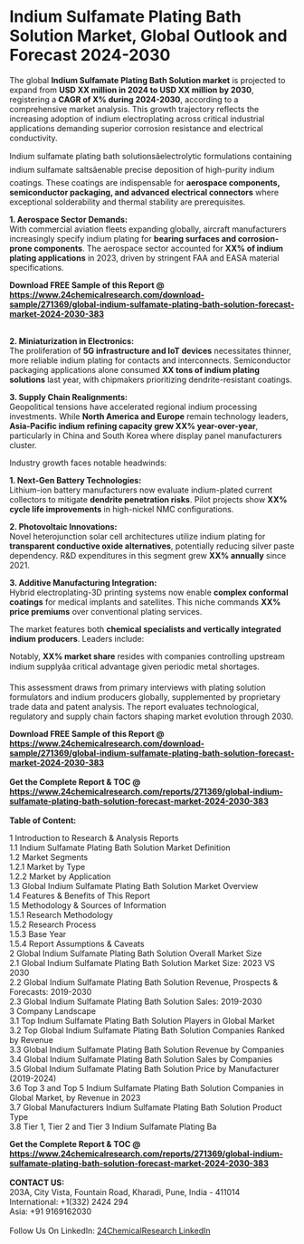 <h1>Indium Sulfamate Plating Bath Solution Market, Global Outlook and Forecast 2024-2030</h1><p>The global <strong>Indium Sulfamate Plating Bath Solution market</strong> is projected to expand from <strong>USD XX million in 2024 to USD XX million by 2030</strong>, registering a <strong>CAGR of X% during 2024-2030</strong>, according to a comprehensive market analysis. This growth trajectory reflects the increasing adoption of indium electroplating across critical industrial applications demanding superior corrosion resistance and electrical conductivity.</p><p>Indium sulfamate plating bath solutionsâelectrolytic formulations containing indium sulfamate saltsâenable precise deposition of high-purity indium coatings. These coatings are indispensable for <strong>aerospace components, semiconductor packaging, and advanced electrical connectors</strong> where exceptional solderability and thermal stability are prerequisites.</p><p><strong>1. Aerospace Sector Demands:</strong><br>
With commercial aviation fleets expanding globally, aircraft manufacturers increasingly specify indium plating for <strong>bearing surfaces and corrosion-prone components</strong>. The aerospace sector accounted for <strong>XX% of indium plating applications</strong> in 2023, driven by stringent FAA and EASA material specifications.</p><div><b>Download FREE Sample of this Report @ 
            <a href="https://www.24chemicalresearch.com/download-sample/271369/global-indium-sulfamate-plating-bath-solution-forecast-market-2024-2030-383">
            https://www.24chemicalresearch.com/download-sample/271369/global-indium-sulfamate-plating-bath-solution-forecast-market-2024-2030-383</a></b></div><br><p><strong>2. Miniaturization in Electronics:</strong><br>
The proliferation of <strong>5G infrastructure and IoT devices</strong> necessitates thinner, more reliable indium plating for contacts and interconnects. Semiconductor packaging applications alone consumed <strong>XX tons of indium plating solutions</strong> last year, with chipmakers prioritizing dendrite-resistant coatings.</p><p><strong>3. Supply Chain Realignments:</strong><br>
Geopolitical tensions have accelerated regional indium processing investments. While <strong>North America and Europe</strong> remain technology leaders, <strong>Asia-Pacific indium refining capacity grew XX% year-over-year</strong>, particularly in China and South Korea where display panel manufacturers cluster.</p><p>Industry growth faces notable headwinds:</p><p><strong>1. Next-Gen Battery Technologies:</strong><br>
Lithium-ion battery manufacturers now evaluate indium-plated current collectors to mitigate <strong>dendrite penetration risks</strong>. Pilot projects show <strong>XX% cycle life improvements</strong> in high-nickel NMC configurations.</p><p><strong>2. Photovoltaic Innovations:</strong><br>
Novel heterojunction solar cell architectures utilize indium plating for <strong>transparent conductive oxide alternatives</strong>, potentially reducing silver paste dependency. R&amp;D expenditures in this segment grew <strong>XX% annually</strong> since 2021.</p><p><strong>3. Additive Manufacturing Integration:</strong><br>
Hybrid electroplating-3D printing systems now enable <strong>complex conformal coatings</strong> for medical implants and satellites. This niche commands <strong>XX% price premiums</strong> over conventional plating services.</p><p>The market features both <strong>chemical specialists and vertically integrated indium producers</strong>. Leaders include:</p><p>Notably, <strong>XX% market share</strong> resides with companies controlling upstream indium supplyâa critical advantage given periodic metal shortages.</p><p>This assessment draws from primary interviews with plating solution formulators and indium producers globally, supplemented by proprietary trade data and patent analysis. The report evaluates technological, regulatory and supply chain factors shaping market evolution through 2030.</p><div><b>Download FREE Sample of this Report @ 
            <a href="https://www.24chemicalresearch.com/download-sample/271369/global-indium-sulfamate-plating-bath-solution-forecast-market-2024-2030-383">
            https://www.24chemicalresearch.com/download-sample/271369/global-indium-sulfamate-plating-bath-solution-forecast-market-2024-2030-383</a></b></div><br><div><b>Get the Complete Report & TOC @ 
            <a href="https://www.24chemicalresearch.com/reports/271369/global-indium-sulfamate-plating-bath-solution-forecast-market-2024-2030-383">
            https://www.24chemicalresearch.com/reports/271369/global-indium-sulfamate-plating-bath-solution-forecast-market-2024-2030-383</a></b></div><br>
            <b>Table of Content:</b><p>1 Introduction to Research & Analysis Reports<br />
    1.1 Indium Sulfamate Plating Bath Solution Market Definition<br />
    1.2 Market Segments<br />
        1.2.1 Market by Type<br />
        1.2.2 Market by Application<br />
    1.3 Global Indium Sulfamate Plating Bath Solution Market Overview<br />
    1.4 Features & Benefits of This Report<br />
    1.5 Methodology & Sources of Information<br />
        1.5.1 Research Methodology<br />
        1.5.2 Research Process<br />
        1.5.3 Base Year<br />
        1.5.4 Report Assumptions & Caveats<br />
2 Global Indium Sulfamate Plating Bath Solution Overall Market Size<br />
    2.1 Global Indium Sulfamate Plating Bath Solution Market Size: 2023 VS 2030<br />
    2.2 Global Indium Sulfamate Plating Bath Solution Revenue, Prospects & Forecasts: 2019-2030<br />
    2.3 Global Indium Sulfamate Plating Bath Solution Sales: 2019-2030<br />
3 Company Landscape<br />
    3.1 Top Indium Sulfamate Plating Bath Solution Players in Global Market<br />
    3.2 Top Global Indium Sulfamate Plating Bath Solution Companies Ranked by Revenue<br />
    3.3 Global Indium Sulfamate Plating Bath Solution Revenue by Companies<br />
    3.4 Global Indium Sulfamate Plating Bath Solution Sales by Companies<br />
    3.5 Global Indium Sulfamate Plating Bath Solution Price by Manufacturer (2019-2024)<br />
    3.6 Top 3 and Top 5 Indium Sulfamate Plating Bath Solution Companies in Global Market, by Revenue in 2023<br />
    3.7 Global Manufacturers Indium Sulfamate Plating Bath Solution Product Type<br />
    3.8 Tier 1, Tier 2 and Tier 3 Indium Sulfamate Plating Ba</p><div><b>Get the Complete Report & TOC @ 
            <a href="https://www.24chemicalresearch.com/reports/271369/global-indium-sulfamate-plating-bath-solution-forecast-market-2024-2030-383">
            https://www.24chemicalresearch.com/reports/271369/global-indium-sulfamate-plating-bath-solution-forecast-market-2024-2030-383</a></b></div><br><b>CONTACT US:</b><br>
            203A, City Vista, Fountain Road, Kharadi, Pune, India - 411014<br>
            International: +1(332) 2424 294<br>
            Asia: +91 9169162030 <br><br>
            Follow Us On LinkedIn: <a href="https://www.linkedin.com/company/24chemicalresearch/">24ChemicalResearch LinkedIn</a>